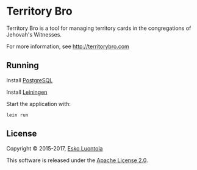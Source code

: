 # Territory Bro

Territory Bro is a tool for managing territory cards in the congregations of Jehovah's Witnesses.

For more information, see <http://territorybro.com>


## Running

Install [PostgreSQL](http://www.postgresql.org/)

Install [Leiningen](https://github.com/technomancy/leiningen)

Start the application with:

    lein run


## License

Copyright © 2015-2017, [Esko Luontola](http://luontola.fi)

This software is released under the [Apache License 2.0](http://www.apache.org/licenses/LICENSE-2.0).
